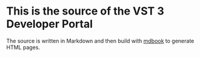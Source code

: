 # This is the source of the VST 3 Developer Portal

The source is written in Markdown and then build with [mdbook](https://github.com/rust-lang/mdBook)
to generate HTML pages.

